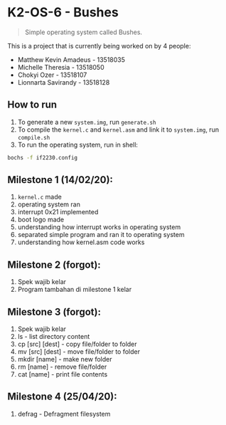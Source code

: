 # K2-OS-6 - Bushes
> Simple operating system called Bushes.

This is a project that is currently being worked on by 4 people:
* Matthew Kevin Amadeus - 13518035
* Michelle Theresia - 13518050
* Chokyi Ozer - 13518107
* Lionnarta Savirandy - 13518128

## How to run
1. To generate a new `system.img`, run `generate.sh `
2. To compile the `kernel.c` and `kernel.asm` and link it to `system.img`, run `compile.sh`
3. To run the operating system, run in shell:
```bash
bochs -f if2230.config 
```

## Milestone 1 (14/02/20):
1. `kernel.c` made
2. operating system ran
3. interrupt 0x21 implemented
4. boot logo made
5. understanding how interrupt works in operating system
6. separated simple program and ran it to operating system
7. understanding how kernel.asm code works 

## Milestone 2 (forgot):
1. Spek wajib kelar
2. Program tambahan di milestone 1 kelar

## Milestone 3 (forgot):
1. Spek wajib kelar
2. ls - list directory content
3. cp [src] [dest] - copy file/folder to folder
4. mv [src] [dest] - move file/folder to folder
5. mkdir [name] - make new folder
6. rm [name] - remove file/folder
7. cat [name] - print file contents

## Milestone 4 (25/04/20):
1. defrag - Defragment filesystem
